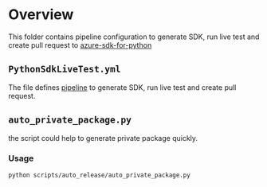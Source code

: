 # Overview
This folder contains pipeline configuration to generate SDK, run live test and create pull request to 
[azure-sdk-for-python](https://github.com/Azure/azure-sdk-for-python)

## `PythonSdkLiveTest.yml`
The file defines [pipeline](https://dev.azure.com/azure-sdk/internal/_build?definitionId=2500&_a=summary) to
generate SDK, run live test and create pull request.

## `auto_private_package.py`
the script could help to generate private package quickly.

### Usage
```
python scripts/auto_release/auto_private_package.py
```